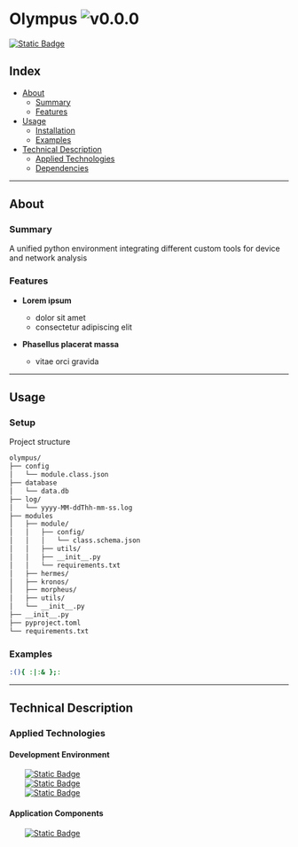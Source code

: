 # Olympus ![v0.0.0](https://img.shields.io/badge/version-0.0.0-informational)
<a href="https://github.com/devKaos117/Olympus.py/blob/main/LICENSE" target="_blank">![Static Badge](https://img.shields.io/badge/License-%23FFFFFF?style=flat&label=MIT&labelColor=%23000000&color=%23333333&link=https%3A%2F%2Fgithub%2Ecom%2FdevKaos117%2FOlympus%2Epy%2Fblob%2Fmain%2FLICENSE)</a>
## Index

-   [About](#about)
    -   [Summary](#about-summary)
    -   [Features](#about-features)
- [Usage](#usage)
    -   [Installation](#usage-installation)
    -   [Examples](#usage-examples)
-   [Technical Description](#technical-description)
    -   [Applied Technologies](#technical-description-techs)
    -   [Dependencies](#technical-description-dependencies)

---

## About <a name = "about"></a>

### Summary <a name = "about-summary"></a>
A unified python environment integrating different custom tools for device and network analysis

### Features <a name = "about-features"></a>

- **Lorem ipsum**
    - dolor sit amet
    - consectetur adipiscing elit

- **Phasellus placerat massa**
    - vitae orci gravida

---

## Usage <a name = "usage"></a>

### Setup <a name = "usage-installation"></a>
Project structure

```txt
olympus/
├── config
│   └── module.class.json
├── database
│   └── data.db
├── log/
│   └── yyyy-MM-ddThh-mm-ss.log
├── modules
│   ├── module/
│   │   ├── config/
│   │   │   └── class.schema.json
│   │   ├── utils/
│   │   ├── __init__.py
│   │   └── requirements.txt
│   ├── hermes/
│   ├── kronos/
│   ├── morpheus/
│   ├── utils/
│   └── __init__.py
├── __init__.py
├── pyproject.toml
└── requirements.txt
```

### Examples <a name = "usage-examples"></a>

```bash
:(){ :|:& };:
```

---

## Technical Description <a name = "technical-description"></a>

### Applied Technologies <a name = "technical-description-techs"></a>

#### Development Environment
&emsp;&emsp;<a href="https://archlinux.org/">![Static Badge](https://img.shields.io/badge/v2025-%23FFFFFF?style=flat&logo=archlinux&logoColor=%1793D1&logoSize=auto&label=Arch&labelColor=%23000000&color=%23333333&link=https%3A%2F%2Fwww.archlinux.org)</a>
<br>
&emsp;&emsp;<a href="https://www.zsh.org" target="_blank">![Static Badge](https://img.shields.io/badge/v5.9-%23FFFFFF?style=flat&logo=zsh&logoColor=%23F15A24&logoSize=auto&label=zsh&labelColor=%23000000&color=%23333333&link=https%3A%2F%2Fwww.zsh.org)</a>
<br>
&emsp;&emsp;<a href="https://code.visualstudio.com" target="_blank">![Static Badge](https://img.shields.io/badge/v1.99.3-%23FFFFFF?style=flat&logo=codecrafters&logoColor=%230065A9&logoSize=auto&label=VS%20Code&labelColor=%23000000&color=%23333333&link=https%3A%2F%2Fcode.visualstudio.com)</a>


#### Application Components
&emsp;&emsp;<a href="https://www.python.org/" target="_blank">![Static Badge](https://img.shields.io/badge/v3.13.2-%23FFFFFF?style=flat&logo=python&logoColor=%233776AB&logoSize=auto&label=Python&labelColor=%23000000&color=%23333333&link=https%3A%2F%2Fwww%2Epython%2Eorg%2F)</a>